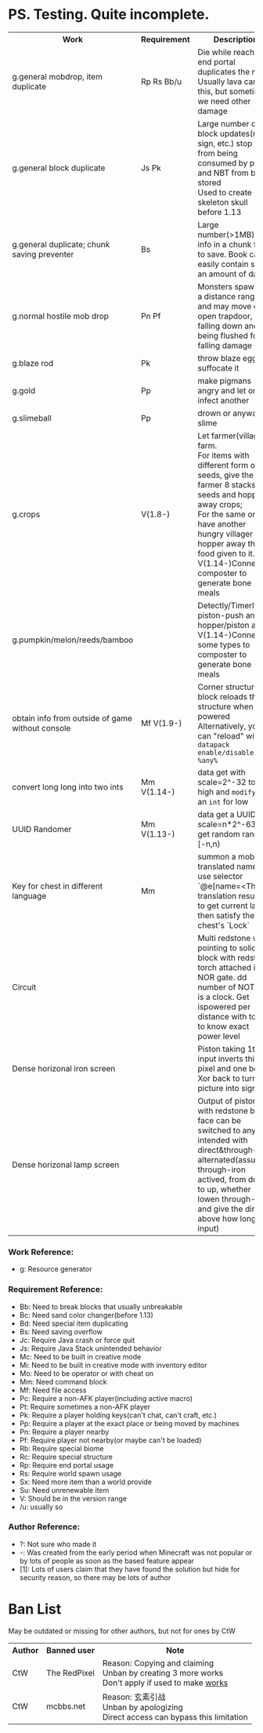 # PS. Testing. Quite incomplete.

<table>
<tr><th>Work</th><th>Requirement</th><th>Description</th><th>Author</th></tr>
<tr><td>g.general mobdrop, item duplicate</td><td>Rp Rs Bb/u</td><td>Die while reaching end portal duplicates the mob.<br>Usually lava can do this, but sometimes we need other damage</td><td>?</td></tr>
<tr><td>g.general block duplicate</td><td>Js Pk</td><td>Large number of block updates(rail, sign, etc.) stop item from being consumed by player and NBT from being stored<br>Used to create skeleton skull before 1.13</td><td>Panda4994</td></tr>
<tr><td>g.general duplicate; chunk saving preventer</td><td>Bs</td><td>Large number(>1MB) of info in a chunk fail to save. Book can easily contain such an amount of data</td><td>Ctw, etc.<sup>[1]</sup></td></tr>
<tr><td>g.normal hostile mob drop</td><td>Pn Pf</td><td>Monsters spawn in a distance range and may move onto open trapdoor, falling down and being flushed for falling damage</td><td>-</td></tr>
<tr><td>g.blaze rod</td><td>Pk</td><td>throw blaze egg and suffocate it</td><td>-</td></tr>
<tr><td>g.gold</td><td>Pp</td><td>make pigmans angry and let one infect another</td><td>-</td></tr>
<tr><td>g.slimeball</td><td>Pp</td><td>drown or anyway to slime</td><td>-</td></tr>
<tr><td>g.crops</td><td>V(1.8-)</td><td>Let farmer(villager) farm.<br>For items with different form of seeds, give the farmer 8 stacks of seeds and hopper away crops;<br>For the same one, have another hungry villager but hopper away the food given to it.<br>V(1.14-)Connect to composter to generate bone meals</td><td>-</td></tr>
<tr><td>g.pumpkin/melon/reeds/bamboo</td><td></td><td>Detectly/Timerly piston-push and hopper/piston away<br>V(1.14-)Connect some types to composter to generate bone meals</td><td>-</td></tr>
<tr><td>obtain info from outside of game without console</td><td>Mf V(1.9-)</td><td>Corner structure block reloads the structure when powered<br>Alternatively, you can "reload" with <code>datapack enable/disable %any%</code></td><td>chyx, Marcono1234, ?, -</td></tr>
<tr><td>convert long long into two ints</td><td>Mm V(1.14-)</td><td>data get with scale=2^-32 to get high and <code>modify</code> into an <code>int</code> for low</td><td>-/?</td></tr>
<tr><td>UUID Randomer</td><td>Mm V(1.13-)</td><td>data get a UUID with scale=n*2^-63 to get random ranged [-n,n)</td><td>-/?</td></tr>
<tr><td>Key for chest in different language</td><td>Mm</td><td>summon a mob with translated name and use selector `@e[name=&lt;The translation result&gt;]` to get current lang, then satisfy the chest's `Lock`</td><td>-/?</td></tr>
<tr><td>Circuit</td><td></td><td>Multi redstone wire pointing to solid block with redstone torch attached is a NOR gate. dd number of NOT gate is a clock. Get ispowered per distance with torch to know exact power level</td><td>-</td></tr>
<tr><td>Dense horizonal iron screen</td><td></td><td>Piston taking 1t input inverts this pixel and one below. Xor back to turn picture into signal.</td><td>Dico-?</td></tr>
<tr><td>Dense horizonal lamp screen</td><td></td><td>Output of piston with redstone block face can be switched to any intended with direct&through-iron alternated(assuming through-iron actived, from down to up, whether lowen through-iron and give the direct above how long input)</td><td>CtW</td></tr>
</table>

<h3>Work Reference:</h3>

* g: Resource generator

<h3>Requirement Reference:</h3>

* Bb: Need to break blocks that usually unbreakable
* Bc: Need sand color changer(before 1.13)
* Bd: Need special item duplicating
* Bs: Need saving overflow
* Jc: Require Java crash or force quit
* Js: Require Java Stack unintended behavior
* Mc: Need to be built in creative mode
* Mi: Need to be built in creative mode with inventory editor
* Mo: Need to be operator or with cheat on
* Mm: Need command block
* Mf: Need file access
* Pc: Require a non-AFK player(including active macro)
* Pt: Require sometimes a non-AFK player
* Pk: Require a player holding keys(can't chat, can't craft, etc.)
* Pp: Require a player at the exact place or being moved by machines
* Pn: Require a player nearby
* Pf: Require player not nearby(or maybe can't be loaded)
* Rb: Require special biome
* Rc: Require special structure
* Rp: Require end portal usage
* Rs: Require world spawn usage
* Sx: Need more item than a world provide
* Su: Need unrenewable item
* V: Should be in the version range
* /u: usually so

<h3>Author Reference:</h3>

* ?: Not sure who made it
* -: Was created from the early period when Minecraft was not popular or by lots of people as soon as the based feature appear
* [1]: Lots of users claim that they have found the solution but hide for security reason, so there may be lots of author

# Ban List

May be outdated or missing for other authors, but not for ones by CtW

<table>
  <tr><th>Author</th><th>Banned user</th><th>Note</th></tr>
  <tr><td>CtW</td><td>The RedPixel</td><td>Reason: Copying and claiming<br>Unban by creating 3 more works<br>Don't apply if used to make <a href="Ctw名词定义.md">works</a></td></tr>
  <tr><td>CtW</td><td>mcbbs.net</td><td>Reason: 玄素引战<br>Unban by apologizing<br>Direct access can bypass this limitation</td></tr>
</table>
